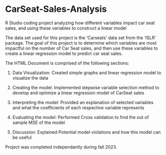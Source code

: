 # CarSeat-Sales-Analysis
R Studio coding project analyzing how different variables impact car seat sales, and using these variables to construct a linear model


The data set used for this project is the ‘Carseats’ data set from the ‘ISLR’ package. The goal of this project is to determine which variables are most impactful on the number of Car Seat sales, and then use these variables to create a linear regression model to predict car seat sales. 

The HTML Document is comprised of the following sections:

1. Data Visualization: Created simple graphs and linear regression model to visualize the data

2. Creating the model: Implemented stepwise variable selection method to develop and optimize a linear regression model of CarSeat sales

3. Interpreting the model: Provided an explanation of selected variables and what the coefficients of each respective variable represents

4. Evaluating the model: Performed Cross validation to find the out of sample MSE of the model

5. Discussion: Explained Potential model violations and how this model can be useful




Project was completed independantly during fall 2023.

